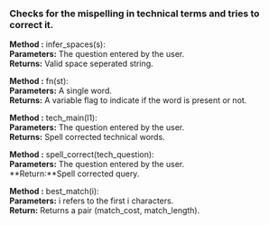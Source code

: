 ### Checks for the mispelling in technical terms and tries to correct it.

**Method :** infer_spaces(s):<br/>
 **Parameters:** The question entered by the user.<br/>
 **Returns:** Valid space seperated string.<br/>
  
**Method :** fn(st):<br/>
  **Parameters:** A single word.<br/>
  **Returns:** A variable flag to indicate if the word is present or not.<br/>

**Method :** tech_main(l1):<br/>
  **Parameters:** The question entered by the user. <br/>
  **Returns:** Spell corrected technical words.<br/>

**Method :** spell_correct(tech_question):<br/>
  **Parameters:** The question entered by the user.<br/>
  **Return:**Spell corrected query. <br/>

 **Method :** best_match(i):<br/>
  **Parameters:** i refers to the first i characters.<br/>
  **Return:** Returns a pair (match_cost, match_length).<br/>
     
